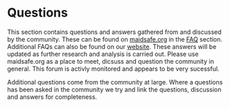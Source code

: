 # Questions

This section contains questions and answers gathered from and discussed by the community. These can be found on [maidsafe.org](https://www.maidsafe.org) in the [FAQ](https://maidsafe.org/category/faq) section. Additional FAQs can also be found on our [website](http://maidsafe.net/faqs). These answers will be updated as further research and analysis is carried out. Please use maidsafe.org as a place to meet, dicsuss and question the community in general. This forum is activly monitored and appears to be very sucessful.

Additional questions come from the community at large. Where a questions has been asked in the community we try and link the questions, discussion and answers for completeness.
